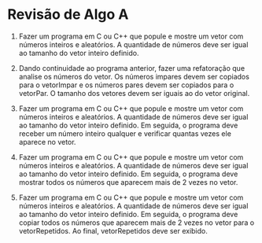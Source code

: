 # Revisão de Algo A

1) Fazer um programa em C ou C++ que popule e mostre um vetor com números inteiros e aleatórios. A quantidade de números deve ser igual ao tamanho do vetor inteiro definido.

2) Dando continuidade ao programa anterior, fazer uma refatoração que analise os números do vetor. Os números impares devem ser copiados para o vetorImpar e os números pares devem ser copiados para o vetorPar. O tamanho dos vetores devem ser iguais ao do vetor original.

3) Fazer um programa em C ou C++ que popule e mostre um vetor com números inteiros e aleatórios. A quantidade de números deve ser igual ao tamanho do vetor inteiro definido. Em seguida, o programa deve receber um número inteiro qualquer e verificar quantas vezes ele aparece no vetor.

4) Fazer um programa em C ou C++ que popule e mostre um vetor com números inteiros e aleatórios. A quantidade de números deve ser igual ao tamanho do vetor inteiro definido. Em seguida, o programa deve mostrar todos os números que aparecem mais de 2 vezes no vetor.

5) Fazer um programa em C ou C++ que popule e mostre um vetor com números inteiros e aleatórios. A quantidade de números deve ser igual ao tamanho do vetor inteiro definido. Em seguida, o programa deve copiar todos os números que aparecem mais de 2 vezes no vetor para o vetorRepetidos. Ao final, vetorRepetidos deve ser exibido.